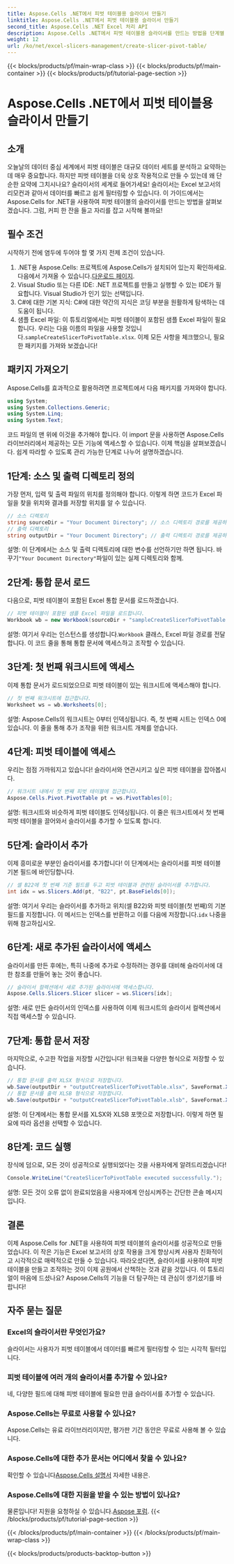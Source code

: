 ```yaml
---
title: Aspose.Cells .NET에서 피벗 테이블용 슬라이서 만들기
linktitle: Aspose.Cells .NET에서 피벗 테이블용 슬라이서 만들기
second_title: Aspose.Cells .NET Excel 처리 API
description: Aspose.Cells .NET에서 피벗 테이블용 슬라이서를 만드는 방법을 단계별 가이드로 알아보세요. Excel 보고서를 강화하세요.
weight: 12
url: /ko/net/excel-slicers-management/create-slicer-pivot-table/
---
```


{{< blocks/products/pf/main-wrap-class >}}
{{< blocks/products/pf/main-container >}}
{{< blocks/products/pf/tutorial-page-section >}}

# Aspose.Cells .NET에서 피벗 테이블용 슬라이서 만들기

## 소개
오늘날의 데이터 중심 세계에서 피벗 테이블은 대규모 데이터 세트를 분석하고 요약하는 데 매우 중요합니다. 하지만 피벗 테이블을 더욱 상호 작용적으로 만들 수 있는데 왜 단순한 요약에 그치시나요? 슬라이서의 세계로 들어가세요! 슬라이서는 Excel 보고서의 리모컨과 같아서 데이터를 빠르고 쉽게 필터링할 수 있습니다. 이 가이드에서는 Aspose.Cells for .NET을 사용하여 피벗 테이블의 슬라이서를 만드는 방법을 살펴보겠습니다. 그럼, 커피 한 잔을 들고 자리를 잡고 시작해 볼까요!
## 필수 조건
시작하기 전에 염두에 두어야 할 몇 가지 전제 조건이 있습니다.
1.  .NET용 Aspose.Cells: 프로젝트에 Aspose.Cells가 설치되어 있는지 확인하세요. 다음에서 가져올 수 있습니다.[다운로드 페이지](https://releases.aspose.com/cells/net/).
2. Visual Studio 또는 다른 IDE: .NET 프로젝트를 만들고 실행할 수 있는 IDE가 필요합니다. Visual Studio가 인기 있는 선택입니다.
3. C#에 대한 기본 지식: C#에 대한 약간의 지식은 코딩 부분을 원활하게 탐색하는 데 도움이 됩니다.
4. 샘플 Excel 파일: 이 튜토리얼에서는 피벗 테이블이 포함된 샘플 Excel 파일이 필요합니다. 우리는 다음 이름의 파일을 사용할 것입니다.`sampleCreateSlicerToPivotTable.xlsx`.
이제 모든 사항을 체크했으니, 필요한 패키지를 가져와 보겠습니다!
## 패키지 가져오기
Aspose.Cells를 효과적으로 활용하려면 프로젝트에서 다음 패키지를 가져와야 합니다.
```csharp
using System;
using System.Collections.Generic;
using System.Linq;
using System.Text;
```
코드 파일의 맨 위에 이것을 추가해야 합니다. 이 import 문을 사용하면 Aspose.Cells 라이브러리에서 제공하는 모든 기능에 액세스할 수 있습니다.
이제 핵심을 살펴보겠습니다. 쉽게 따라할 수 있도록 관리 가능한 단계로 나누어 설명하겠습니다. 
## 1단계: 소스 및 출력 디렉토리 정의
가장 먼저, 입력 및 출력 파일의 위치를 정의해야 합니다. 이렇게 하면 코드가 Excel 파일을 찾을 위치와 결과를 저장할 위치를 알 수 있습니다.
```csharp
// 소스 디렉토리
string sourceDir = "Your Document Directory"; // 소스 디렉토리 경로를 제공하세요
// 출력 디렉토리
string outputDir = "Your Document Directory"; // 출력 디렉토리 경로를 제공하세요
```
 설명: 이 단계에서는 소스 및 출력 디렉토리에 대한 변수를 선언하기만 하면 됩니다. 바꾸기`"Your Document Directory"`파일이 있는 실제 디렉토리와 함께.
## 2단계: 통합 문서 로드
다음으로, 피벗 테이블이 포함된 Excel 통합 문서를 로드하겠습니다. 
```csharp
// 피벗 테이블이 포함된 샘플 Excel 파일을 로드합니다.
Workbook wb = new Workbook(sourceDir + "sampleCreateSlicerToPivotTable.xlsx");
```
 설명: 여기서 우리는 인스턴스를 생성합니다.`Workbook` 클래스, Excel 파일 경로를 전달합니다. 이 코드 줄을 통해 통합 문서에 액세스하고 조작할 수 있습니다.
## 3단계: 첫 번째 워크시트에 액세스
이제 통합 문서가 로드되었으므로 피벗 테이블이 있는 워크시트에 액세스해야 합니다.
```csharp
// 첫 번째 워크시트에 접근합니다.
Worksheet ws = wb.Worksheets[0];
```
설명: Aspose.Cells의 워크시트는 0부터 인덱싱됩니다. 즉, 첫 번째 시트는 인덱스 0에 있습니다. 이 줄을 통해 추가 조작을 위한 워크시트 개체를 얻습니다.
## 4단계: 피벗 테이블에 액세스
우리는 점점 가까워지고 있습니다! 슬라이서와 연관시키고 싶은 피벗 테이블을 잡아봅시다.
```csharp
// 워크시트 내에서 첫 번째 피벗 테이블에 접근합니다.
Aspose.Cells.Pivot.PivotTable pt = ws.PivotTables[0];
```
설명: 워크시트와 비슷하게 피벗 테이블도 인덱싱됩니다. 이 줄은 워크시트에서 첫 번째 피벗 테이블을 끌어와서 슬라이서를 추가할 수 있도록 합니다.
## 5단계: 슬라이서 추가
이제 흥미로운 부분인 슬라이서를 추가합니다! 이 단계에서는 슬라이서를 피벗 테이블 기본 필드에 바인딩합니다.
```csharp
// 셀 B22에 첫 번째 기준 필드를 두고 피벗 테이블과 관련된 슬라이서를 추가합니다.
int idx = ws.Slicers.Add(pt, "B22", pt.BaseFields[0]);
```
 설명: 여기서 우리는 슬라이서를 추가하고 위치(셀 B22)와 피벗 테이블(첫 번째)의 기본 필드를 지정합니다. 이 메서드는 인덱스를 반환하고 이를 다음에 저장합니다.`idx` 나중을 위해 참고하십시오.
## 6단계: 새로 추가된 슬라이서에 액세스
슬라이서를 만든 후에는, 특히 나중에 추가로 수정하려는 경우를 대비해 슬라이서에 대한 참조를 만들어 놓는 것이 좋습니다.
```csharp
// 슬라이서 컬렉션에서 새로 추가된 슬라이서에 액세스합니다.
Aspose.Cells.Slicers.Slicer slicer = ws.Slicers[idx];
```
설명: 새로 만든 슬라이서의 인덱스를 사용하여 이제 워크시트의 슬라이서 컬렉션에서 직접 액세스할 수 있습니다.
## 7단계: 통합 문서 저장
마지막으로, 수고한 작업을 저장할 시간입니다! 워크북을 다양한 형식으로 저장할 수 있습니다.
```csharp
// 통합 문서를 출력 XLSX 형식으로 저장합니다.
wb.Save(outputDir + "outputCreateSlicerToPivotTable.xlsx", SaveFormat.Xlsx);
// 통합 문서를 출력 XLSB 형식으로 저장합니다.
wb.Save(outputDir + "outputCreateSlicerToPivotTable.xlsb", SaveFormat.Xlsb);
```
설명: 이 단계에서는 통합 문서를 XLSX와 XLSB 포맷으로 저장합니다. 이렇게 하면 필요에 따라 옵션을 선택할 수 있습니다.
## 8단계: 코드 실행
장식에 덤으로, 모든 것이 성공적으로 실행되었다는 것을 사용자에게 알려드리겠습니다!
```csharp
Console.WriteLine("CreateSlicerToPivotTable executed successfully.");
```
설명: 모든 것이 오류 없이 완료되었음을 사용자에게 안심시켜주는 간단한 콘솔 메시지입니다.
## 결론
이제 Aspose.Cells for .NET을 사용하여 피벗 테이블의 슬라이서를 성공적으로 만들었습니다. 이 작은 기능은 Excel 보고서의 상호 작용을 크게 향상시켜 사용자 친화적이고 시각적으로 매력적으로 만들 수 있습니다.
따라오셨다면, 슬라이서를 사용하여 피벗 테이블을 만들고 조작하는 것이 이제 공원에서 산책하는 것과 같을 것입니다. 이 튜토리얼이 마음에 드셨나요? Aspose.Cells의 기능을 더 탐구하는 데 관심이 생기셨기를 바랍니다!
## 자주 묻는 질문
### Excel의 슬라이서란 무엇인가요?
슬라이서는 사용자가 피벗 테이블에서 데이터를 빠르게 필터링할 수 있는 시각적 필터입니다.
### 피벗 테이블에 여러 개의 슬라이서를 추가할 수 있나요?
네, 다양한 필드에 대해 피벗 테이블에 필요한 만큼 슬라이서를 추가할 수 있습니다.
### Aspose.Cells는 무료로 사용할 수 있나요?
Aspose.Cells는 유료 라이브러리이지만, 평가판 기간 동안은 무료로 사용해 볼 수 있습니다.
### Aspose.Cells에 대한 추가 문서는 어디에서 찾을 수 있나요?
 확인할 수 있습니다[Aspose.Cells 설명서](https://reference.aspose.com/cells/net/) 자세한 내용은.
### Aspose.Cells에 대한 지원을 받을 수 있는 방법이 있나요?
 물론입니다! 지원을 요청하실 수 있습니다.[Aspose 포럼](https://forum.aspose.com/c/cells/9).
{{< /blocks/products/pf/tutorial-page-section >}}

{{< /blocks/products/pf/main-container >}}
{{< /blocks/products/pf/main-wrap-class >}}

{{< blocks/products/products-backtop-button >}}
